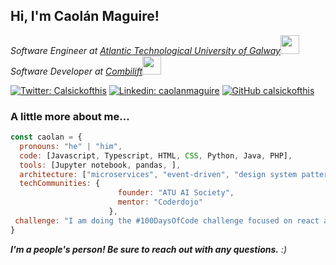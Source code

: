 <h2> Hi, I'm Caolán Maguire! <!--<img src="https://media.giphy.com/media/mGcNjsfWAjY5AEZNw6/giphy.gif" width="50">--></h2>
<!-- <img align='right' src="https://media.giphy.com/media/ieyl9zmCjO4b4t6qoY/giphy.gif" width="230"> -->
<p><em>Software Engineer at <a href="http://www.atu.ie">Atlantic Technological University of Galway</a><img src="https://media.giphy.com/media/fYSnHlufseco8Fh93Z/giphy.gif" width="30"></br>Software Developer at <a href="https://www.combilift.com">Combilift</a><img src="https://media.giphy.com/media/WUlplcMpOCEmTGBtBW/giphy.gif" width="30"> 
</em></p>

[![Twitter: Calsickofthis](https://img.shields.io/twitter/follow/calsickofthis?style=social)](https://twitter.com/calsickofthis)
[![Linkedin: caolanmaguire](https://img.shields.io/badge/-caolanmaguire-blue?style=flat-square&logo=Linkedin&logoColor=white&link=https://www.linkedin.com/in/caolanmaguire/)](https://www.linkedin.com/in/caolanmaguire/)
[![GitHub calsickofthis](https://img.shields.io/github/followers/calsickofthis?label=follow&style=social)](https://github.com/calsickofthis)


### <!--<img src="https://media.giphy.com/media/VgCDAzcKvsR6OM0uWg/giphy.gif" width="50">--> A little more about me...  

```javascript
const caolan = {
  pronouns: "he" | "him",
  code: [Javascript, Typescript, HTML, CSS, Python, Java, PHP],
  tools: [Jupyter notebook, pandas, ],
  architecture: ["microservices", "event-driven", "design system pattern"],
  techCommunities: {
                        founder: "ATU AI Society",
                        mentor: "Coderdojo"
                      },
 challenge: "I am doing the #100DaysOfCode challenge focused on react and typescript"
}
```
<!--
<img src="https://media.giphy.com/media/LnQjpWaON8nhr21vNW/giphy.gif" width="60"> -->
<em><b>I'm a people's person! Be sure to reach out with any questions.</b> :)</em>
